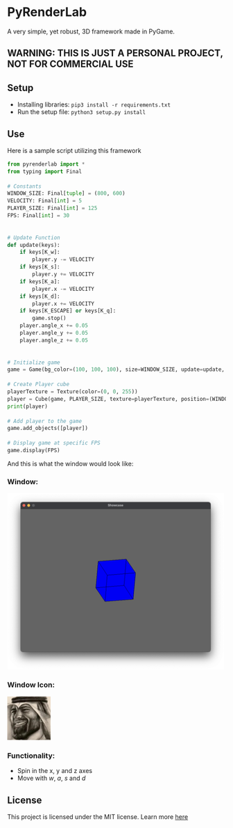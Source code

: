 # PyRenderLab
A very simple, yet robust, 3D framework made in PyGame.

**WARNING: THIS IS JUST A PERSONAL PROJECT, NOT FOR COMMERCIAL USE**
---

## Setup
- Installing libraries:
`pip3 install -r requirements.txt`
- Run the setup file:
`python3 setup.py install`

## Use
Here is a sample script utilizing this framework
```python
from pyrenderlab import *
from typing import Final

# Constants
WINDOW_SIZE: Final[tuple] = (800, 600)
VELOCITY: Final[int] = 5
PLAYER_SIZE: Final[int] = 125
FPS: Final[int] = 30


# Update Function
def update(keys):
    if keys[K_w]:
        player.y -= VELOCITY
    if keys[K_s]:
        player.y += VELOCITY
    if keys[K_a]:
        player.x -= VELOCITY
    if keys[K_d]:
        player.x += VELOCITY
    if keys[K_ESCAPE] or keys[K_q]:
        game.stop()
    player.angle_x += 0.05
    player.angle_y += 0.05
    player.angle_z += 0.05


# Initialize game
game = Game(bg_color=(100, 100, 100), size=WINDOW_SIZE, update=update, window_title="Showcase", icon_image="./.github/images/icon.png")

# Create Player cube
playerTexture = Texture(color=(0, 0, 255))
player = Cube(game, PLAYER_SIZE, texture=playerTexture, position=(WINDOW_SIZE[0] // 2, WINDOW_SIZE[1] // 2, 0))
print(player)

# Add player to the game
game.add_objects([player])

# Display game at specific FPS
game.display(FPS)
```
And this is what the window would look like:
### Window:
<img src="./.github/images/screenshot0.png" width=500>

### Window Icon:
<img src="./.github/images/icon.png" width=100>

### Functionality:
- Spin in the x, y and z axes
- Move with *w*, *a*, *s* and *d*

## License
This project is licensed under the MIT license. Learn more [here](LICENSE)